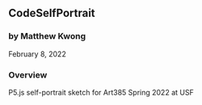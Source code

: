 ## CodeSelfPortrait
### by Matthew Kwong
February 8, 2022
### Overview
P5.js self-portrait sketch for Art385 Spring 2022 at USF

